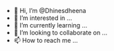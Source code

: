 - 👋 Hi, I’m @Dhinesdheena
- 👀 I’m interested in ...
- 🌱 I’m currently learning ...
- 💞️ I’m looking to collaborate on ...
- 📫 How to reach me ...

<!---
Dhinesdheena/Dhinesdheena is a ✨ special ✨ repository because its `README.md` (this file) appears on your GitHub profile.
You can click the Preview link to take a look at your changes.
--->

